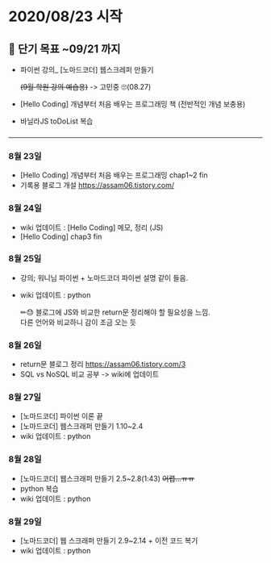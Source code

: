 # 2020/08/23 시작

## 📌 단기 목표 ~09/21 까지

- 파이썬 강의\_ [노마드코더] 웹스크레퍼 만들기

  ~~(9월 학원 강의 예습용)~~ -> 고민중 🙄(08.27)

- [Hello Coding] 개념부터 처음 배우는 프로그래밍 책 (전반적인 개념 보충용)
- 바닐라JS toDoList 복습

###

---

### 8월 23일

- [Hello Coding] 개념부터 처음 배우는 프로그래밍
  chap1~2 fin
- 기록용 블로그 개설
  https://assam06.tistory.com/

### 8월 24일

- wiki 업데이트 : [Hello Coding] 메모, 정리 (JS)
- [Hello Coding] chap3 fin

### 8월 25일

- 강의; 워니님 파이썬 + 노마드코더 파이썬 설명 같이 들음.
- wiki 업데이트 : python

  ✏😓 블로그에 JS와 비교한 return문 정리해야 할 필요성을 느낌.  
   다른 언어와 비교하니 감이 조금 오는 듯

### 8월 26일

- return문 블로그 정리 https://assam06.tistory.com/3
- SQL vs NoSQL 비교 공부 -> wiki에 업데이트

### 8월 27일

- [노마드코더] 파이썬 이론 끝
- [노마드코더] 웹스크래퍼 만들기 1.10~2.4
- wiki 업데이트 : python

### 8월 28일

- [노마드코더] 웹스크래퍼 만들기 2.5~2.8(1:43) ~~어렵...ㅠㅠ~~
- python 복습
- wiki 업데이트 : python

### 8월 29일

- [노마드코더] 웹 스크래퍼 만들기 2.9~2.14 + 이전 코드 복기
- wiki 업데이트 : python
